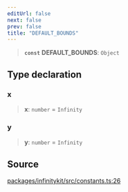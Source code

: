 ```yaml
---
editUrl: false
next: false
prev: false
title: "DEFAULT_BOUNDS"
---
```


> **`const`** **DEFAULT\_BOUNDS**: `Object`

## Type declaration

### x

> **x**: `number` = `Infinity`

### y

> **y**: `number` = `Infinity`

## Source

[packages/infinitykit/src/constants.ts:26](https://github.com/nodenogg-in/alpha-p2p/blob/1896b55/packages/infinitykit/src/constants.ts#L26)
